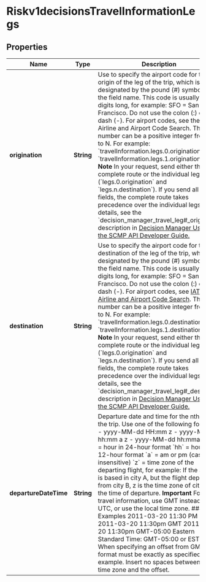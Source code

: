 
# Riskv1decisionsTravelInformationLegs

## Properties
Name | Type | Description | Notes
------------ | ------------- | ------------- | -------------
**origination** | **String** | Use to specify the airport code for the origin of the leg of the trip, which is designated by the pound (#) symbol in the field name. This code is usually three digits long, for example: SFO &#x3D; San Francisco. Do not use the colon (:) or the dash (-). For airport codes, see the IATA Airline and Airport Code Search. The leg number can be a positive integer from 0 to N. For example: &#x60;travelInformation.legs.0.origination&#x3D;SFO&#x60; &#x60;travelInformation.legs.1.origination&#x3D;SFO&#x60;  **Note** In your request, send either the complete route or the individual legs (&#x60;legs.0.origination&#x60; and &#x60;legs.n.destination&#x60;). If you send all the fields, the complete route takes precedence over the individual legs.  For details, see the &#x60;decision_manager_travel_leg#_orig&#x60; field description in [Decision Manager Using the SCMP API Developer Guide.](https://www.cybersource.com/developers/documentation/fraud_management/)  |  [optional]
**destination** | **String** | Use to specify the airport code for the destination of the leg of the trip, which is designated by the pound (#) symbol in the field name. This code is usually three digits long, for example: SFO &#x3D; San Francisco. Do not use the colon (:) or the dash (-). For airport codes, see [IATA Airline and Airport Code Search](https://www.iata.org/publications/Pages/code-search.aspx). The leg number can be a positive integer from 0 to N. For example:  &#x60;travelInformation.legs.0.destination&#x3D;SFO&#x60; &#x60;travelInformation.legs.1.destination&#x3D;SFO&#x60;  **Note** In your request, send either the complete route or the individual legs (&#x60;legs.0.origination&#x60; and &#x60;legs.n.destination&#x60;). If you send all the fields, the complete route takes precedence over the individual legs.  For details, see the &#x60;decision_manager_travel_leg#_dest&#x60; field description in [Decision Manager Using the SCMP API Developer Guide.](https://www.cybersource.com/developers/documentation/fraud_management/)  |  [optional]
**departureDateTime** | **String** | Departure date and time for the nth leg of the trip. Use one of the following formats:   - yyyy-MM-dd HH:mm z   - yyyy-MM-dd hh:mm a z   - yyyy-MM-dd hh:mma z   &#x60;HH&#x60; &#x3D; hour in 24-hour format   &#x60;hh&#x60; &#x3D; hour in 12-hour format   &#x60;a&#x60; &#x3D; am or pm (case insensitive)   &#x60;z&#x60; &#x3D; time zone of the departing flight, for example: If the   airline is based in city A, but the flight departs from city   B, z is the time zone of city B at the time of departure. **Important** For travel information, use GMT instead of UTC, or use the local time zone. #### Examples 2011-03-20 11:30 PM PDT 2011-03-20 11:30pm GMT 2011-03-20 11:30pm GMT-05:00 Eastern Standard Time: GMT-05:00 or EST **Note** When specifying an offset from GMT, the format must be exactly as specified in the example. Insert no spaces between the time zone and the offset.  |  [optional]



